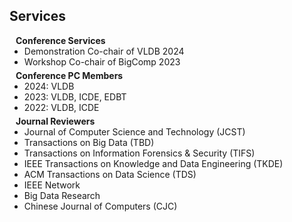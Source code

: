 ## Services
<h4 style="margin:0 10px 0;">Conference Services</h4>

<ul style="margin:0 0 5px;">
  <li><autocolor>Demonstration Co-chair of VLDB 2024</autocolor></li>
  <li><autocolor>Workshop Co-chair of BigComp 2023</autocolor></li>
</ul>

<h4 style="margin:0 10px 0;">Conference PC Members</h4>

<ul style="margin:0 0 5px;">
  <li><autocolor>2024: VLDB</autocolor></li>
  <li><autocolor>2023: VLDB, ICDE, EDBT</autocolor></li>
  <li><autocolor>2022: VLDB, ICDE</autocolor></li>
</ul>

<h4 style="margin:0 10px 0;">Journal Reviewers</h4>

<ul style="margin:0 0 20px;">
  <li><autocolor>Journal of Computer Science and Technology (JCST)</autocolor></li>
  <li><autocolor>Transactions on Big Data (TBD)</autocolor></li>
  <li><autocolor>Transactions on Information Forensics & Security (TIFS)</autocolor></li>
  <li><autocolor>IEEE Transactions on Knowledge and Data Engineering (TKDE)</autocolor></li>
  <li><autocolor>ACM Transactions on Data Science (TDS)</autocolor></li>  
  <li><autocolor>IEEE Network</autocolor></li>
  <li><autocolor>Big Data Research</autocolor></li>
  <li><autocolor>Chinese Journal of Computers (CJC)</autocolor></li>    
</ul>
